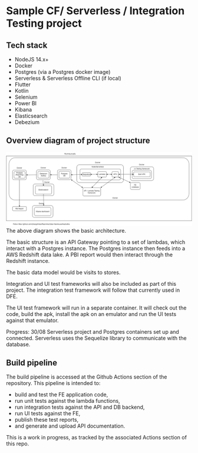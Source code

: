 # Sample CF/ Serverless / Integration Testing project

## Tech stack

- NodeJS 14.x+
- Docker
- Postgres (via a Postgres docker image)
- Serverless & Serverless Offline CLI (if local)
- Flutter
- Kotlin
- Selenium
- Power BI
- Kibana
- Elasticsearch
- Debezium

## Overview diagram of project structure
<img src="./project_arch.PNG"/>
The above diagram shows the basic architecture. 

The basic structure is an API Gateway pointing to a set of lambdas, which interact with a Postgres instance. The Postgres instance then feeds into a AWS Redshift data lake. A PBI report would then interact through the Redshift instance.

The basic data model would be visits to stores. 

Integration and UI test frameworks will also be included as part of this project. The integration test framework will follow that currently used in DFE.

The UI test framework will run in a separate container. It will check out the code, build the apk, install the apk on an emulator and run the UI tests against that emulator.

Progress:
30/08 Serverless project and Postgres containers set up and connected. Serverless uses the Sequelize library to communicate with the database.

## Build pipeline
The build pipeline is accessed at the Github Actions section of the repository. This pipeline is intended to:
<ul>
 <li>build and test the FE application code,</li>
 <li>run unit tests against the lambda functions,</li>
 <li>run integration tests against the API and DB backend,</li>
 <li>run UI tests against the FE,</li>
 <li>publish these test reports,</li>
 <li>and generate and upload API documentation. </li>
</ul>

This is a work in progress, as tracked by the associated Actions section of this repo.
